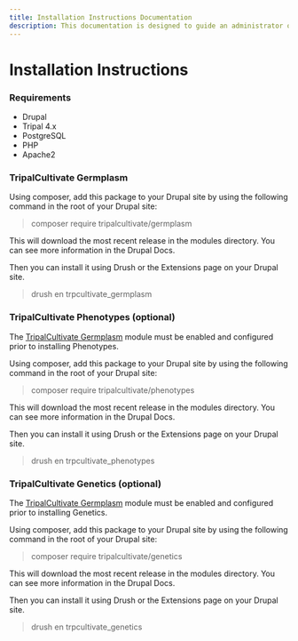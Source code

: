 ```yaml
---
title: Installation Instructions Documentation
description: This documentation is designed to guide an administrator on installing any of the TripalCultivate modules.
---
```

# Installation Instructions

### Requirements
- Drupal
- Tripal 4.x
- PostgreSQL
- PHP
- Apache2

### TripalCultivate Germplasm
Using composer, add this package to your Drupal site by using the following command in the root of your Drupal site:

> composer require tripalcultivate/germplasm

This will download the most recent release in the modules directory. You can see more information in the Drupal Docs.

Then you can install it using Drush or the Extensions page on your Drupal site.

> drush en trpcultivate_germplasm

### TripalCultivate Phenotypes (optional)
The [TripalCultivate Germplasm](installation#tripalcultivate-germplasm) module must be enabled and configured prior to installing Phenotypes.

Using composer, add this package to your Drupal site by using the following command in the root of your Drupal site:

> composer require tripalcultivate/phenotypes

This will download the most recent release in the modules directory. You can see more information in the Drupal Docs.

Then you can install it using Drush or the Extensions page on your Drupal site.

> drush en trpcultivate_phenotypes

### TripalCultivate Genetics (optional)
The [TripalCultivate Germplasm](installation#tripalcultivate-germplasm) module must be enabled and configured prior to installing Genetics.

Using composer, add this package to your Drupal site by using the following command in the root of your Drupal site:

> composer require tripalcultivate/genetics

This will download the most recent release in the modules directory. You can see more information in the Drupal Docs.

Then you can install it using Drush or the Extensions page on your Drupal site.

> drush en trpcultivate_genetics